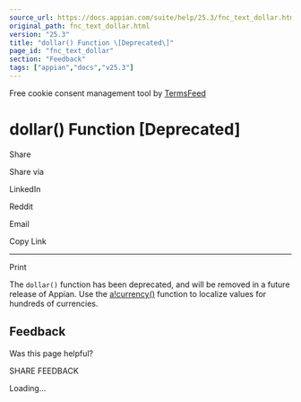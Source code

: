 ```yaml
---
source_url: https://docs.appian.com/suite/help/25.3/fnc_text_dollar.html
original_path: fnc_text_dollar.html
version: "25.3"
title: "dollar() Function \[Deprecated\]"
page_id: "fnc_text_dollar"
section: "Feedback"
tags: ["appian","docs","v25.3"]
---
```



Free cookie consent management tool by [TermsFeed](https://www.termsfeed.com/)

# dollar() Function \[Deprecated\]

Share

Share via

LinkedIn

Reddit

Email

Copy Link

* * *

Print

The `dollar()` function has been deprecated, and will be removed in a future release of Appian. Use the [a!currency()](fnc_text_currency.html) function to localize values for hundreds of currencies.

## Feedback

Was this page helpful?

SHARE FEEDBACK

Loading...